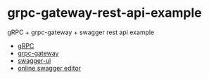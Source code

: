 # grpc-gateway-rest-api-example
gRPC + grpc-gateway + swagger rest api example

- [gRPC](https://www.grpc.io/docs/guides/)
- [grpc-gateway](https://grpc-ecosystem.github.io/grpc-gateway/)
- [swagger-ui](https://github.com/swagger-api/swagger-ui)
- [online swagger editor](https://editor.swagger.io/)
